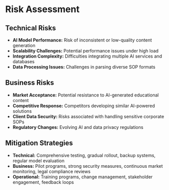 # Risk Assessment

## Technical Risks
- **AI Model Performance:** Risk of inconsistent or low-quality content generation
- **Scalability Challenges:** Potential performance issues under high load
- **Integration Complexity:** Difficulties integrating multiple AI services and databases
- **Data Processing Issues:** Challenges in parsing diverse SOP formats

## Business Risks
- **Market Acceptance:** Potential resistance to AI-generated educational content
- **Competitive Response:** Competitors developing similar AI-powered solutions
- **Client Data Security:** Risks associated with handling sensitive corporate SOPs
- **Regulatory Changes:** Evolving AI and data privacy regulations

## Mitigation Strategies
- **Technical:** Comprehensive testing, gradual rollout, backup systems, regular model evaluation
- **Business:** Pilot programs, strong security measures, continuous market monitoring, legal compliance reviews
- **Operational:** Training programs, change management, stakeholder engagement, feedback loops